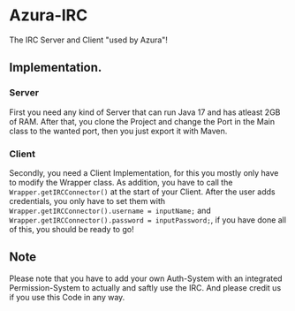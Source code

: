 # Azura-IRC
The IRC Server and Client "used by Azura"!

## Implementation.

### Server
First you need any kind of Server that can run Java 17 and has atleast 2GB of RAM.
After that, you clone the Project and change the Port in the Main class to the wanted port, then you just export it with Maven.


### Client
Secondly, you need a Client Implementation, for this you mostly only have to modify the Wrapper class.
As addition, you have to call the ``Wrapper.getIRCConnector()`` at the start of your Client.
After the user adds credentials, you only have to set them with
``Wrapper.getIRCConnector().username = inputName;`` and ``Wrapper.getIRCConnector().password = inputPassword;``, if you have done all of this, you should be ready to go!

## Note
Please note that you have to add your own Auth-System with an integrated Permission-System to actually and saftly use the IRC.
And please credit us if you use this Code in any way.
